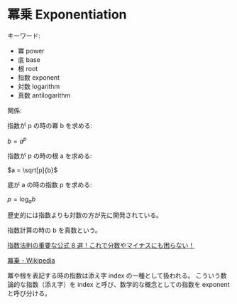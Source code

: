# 冪乗 Exponentiation

キーワード:

- 冪 power
- 底 base
- 根 root
- 指数 exponent
- 対数 logarithm
- 真数 antilogarithm

関係:

指数が p の時の冪 b を求める:

$b = a^{p}$

指数が p の時の根 a を求める:

$a = \sqrt[p]{b}$

底が a の時の指数 p を求める:

$p = \log_a{b}$

歴史的には指数よりも対数の方が先に開発されている。

指数計算の時の b を真数という。

[指数法則の重要な公式 8 選！これで分数やマイナスにも困らない！](https://math-travel.com/high1-1-2/)

[冪乗 - Wikipedia](https://ja.wikipedia.org/wiki/%E5%86%AA%E4%B9%97)

冪や根を表記する時の指数は添え字 index の一種として扱われる。
こういう数論的な指数（添え字）を index と呼び、数学的な概念としての指数を exponent と呼び分ける。
